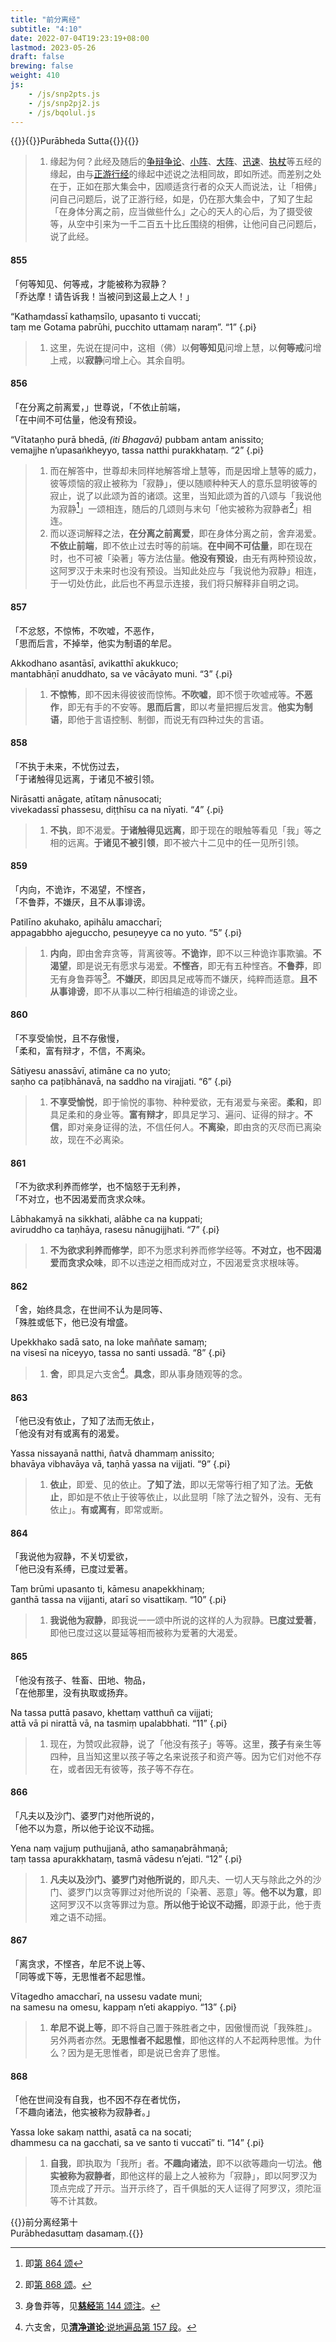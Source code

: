 ```yaml
---
title: "前分离经"
subtitle: "4:10"
date: 2022-07-04T19:23:19+08:00
lastmod: 2023-05-26
draft: false
brewing: false
weight: 410
js:
    - /js/snp2pts.js
    - /js/snp2pj2.js
    - /js/bqolul.js
---
```



{{<subtitle>}}{{<suttalink src="snp4.10">}}Purābheda Sutta{{</suttalink>}}{{</subtitle>}}

> 1. 缘起为何？此经及随后的[争辩争论](../411)、[小阵](../412)、[大阵](../413)、[迅速](../414)、[执杖](../415)等五经的缘起，由与[正游行经](../213/)的缘起中述说之法相同故，即如所述。而差别之处在于，正如在那大集会中，因顺适贪行者的众天人而说法，让「相佛」问自己问题后，说了正游行经，如是，仍在那大集会中，了知了生起「在身体分离之前，应当做些什么」之心的天人的心后，为了摄受彼等，从空中引来为一千二百五十比丘围绕的相佛，让他问自己问题后，说了此经。

#### 855

「何等知见、何等戒，才能被称为寂静？  
「乔达摩！请告诉我！当被问到这最上之人！」

“Kathaṃdassī kathaṃsīlo, upasanto ti vuccati;  
taṃ me Gotama pabrūhi, pucchito uttamaṃ naraṃ”. <q>1</q>
{.pi}

> 1. 这里，先说在提问中，这相（佛）以**何等知见**问增上慧，以**何等戒**问增上戒，以**寂静**问增上心。其余自明。

#### 856

「在分离之前离爱，」世尊说，「不依止前端，  
「在中间不可估量，他没有预设。

“Vītataṇho purā bhedā, <i>(iti Bhagavā)</i> pubbam antam anissito;  
vemajjhe n’upasaṅkheyyo, tassa natthi purakkhataṃ. <q>2</q>
{.pi}

> 1. 而在解答中，世尊却未同样地解答增上慧等，而是因增上慧等的威力，彼等烦恼的寂止被称为「寂静」，便以随顺种种天人的意乐显明彼等的寂止，说了以此颂为首的诸颂。这里，当知此颂为首的八颂与「我说他为寂静[^856-1]」一颂相连，随后的几颂则与末句「他实被称为寂静者[^856-2]」相连。
> 1. 而以逐词解释之法，**在分离之前离爱**，即在身体分离之前，舍弃渴爱。**不依止前端**，即不依止过去时等的前端。**在中间不可估量**，即在现在时，也不可被「染著」等方法估量。**他没有预设**，由无有两种预设故，这阿罗汉于未来时也没有预设。当知此处应与「我说他为寂静」相连，于一切处仿此，此后也不再显示连接，我们将只解释非自明之词。

[^856-1]: 即[第 864 颂](#864)
[^856-2]: 即[第 868 颂](#868)。

#### 857

「不忿怒，不惊怖，不吹嘘，不恶作，  
「思而后言，不掉举，他实为制语的牟尼。

Akkodhano asantāsī, avikatthī akukkuco;  
mantabhāṇī anuddhato, sa ve vācāyato muni. <q>3</q>
{.pi}

> 1. **不惊怖**，即不因未得彼彼而惊怖。**不吹嘘**，即不惯于吹嘘戒等。**不恶作**，即无有手的不安等。**思而后言**，即以考量把握后发言。**他实为制语**，即他于言语控制、制御，而说无有四种过失的言语。

#### 858

「不执于未来，不忧伤过去，  
「于诸触得见远离，于诸见不被引领。

Nirāsatti anāgate, atītaṃ nānusocati;  
vivekadassī phassesu, diṭṭhīsu ca na nīyati. <q>4</q>
{.pi}

> 1. **不执**，即不渴爱。**于诸触得见远离**，即于现在的眼触等看见「我」等之相的远离。**于诸见不被引领**，即不被六十二见中的任一见所引领。

#### 859

「内向，不诡诈，不渴望，不悭吝，  
「不鲁莽，不嫌厌，且不从事诽谤。

Patilīno akuhako, apihālu amaccharī;  
appagabbho ajeguccho, pesuṇeyye ca no yuto. <q>5</q>
{.pi}

> 1. **内向**，即由舍弃贪等，背离彼等。**不诡诈**，即不以三种诡诈事欺骗。**不渴望**，即是说无有愿求与渴爱。**不悭吝**，即无有五种悭吝。**不鲁莽**，即无有身鲁莽等[^859-1]。**不嫌厌**，即因具足戒等而不嫌厌，纯粹而适意。**且不从事诽谤**，即不从事以二种行相编造的诽谤之业。

[^859-1]: 身鲁莽等，见[**慈经**第 144 颂注](../108/#144)。

#### 860

「不享受愉悦，且不存傲慢，  
「柔和，富有辩才，不信，不离染。

Sātiyesu anassāvī, atimāne ca no yuto;  
saṇho ca paṭibhānavā, na saddho na virajjati. <q>6</q>
{.pi}

> 1. **不享受愉悦**，即于愉悦的事物、种种爱欲，无有渴爱与亲密。**柔和**，即具足柔和的身业等。**富有辩才**，即具足学习、遍问、证得的辩才。**不信**，即对亲身证得的法，不信任何人。**不离染**，即由贪的灭尽而已离染故，现在不必离染。

#### 861

「不为欲求利养而修学，也不恼怒于无利养，  
「不对立，也不因渴爱而贪求众味。

Lābhakamyā na sikkhati, alābhe ca na kuppati;  
aviruddho ca taṇhāya, rasesu nānugijjhati. <q>7</q>
{.pi}

> 1. **不为欲求利养而修学**，即不为愿求利养而修学经等。**不对立，也不因渴爱而贪求众味**，即不以违逆之相而成对立，不因渴爱贪求根味等。

#### 862

「舍，始终具念，在世间不认为是同等、  
「殊胜或低下，他已没有增盛。

Upekkhako sadā sato, na loke maññate samaṃ;  
na visesī na nīceyyo, tassa no santi ussadā. <q>8</q>
{.pi}

> 1. **舍**，即具足六支舍[^862-1]。**具念**，即从事身随观等的念。

[^862-1]: 六支舍，见[**清净道论**·说地遍品第 157 段](/visuddhimagga/04/#157)。

#### 863

「他已没有依止，了知了法而无依止，  
「他没有对有或离有的渴爱。

Yassa nissayanā natthi, ñatvā dhammaṃ anissito;  
bhavāya vibhavāya vā, taṇhā yassa na vijjati. <q>9</q>
{.pi}

> 1. **依止**，即爱、见的依止。**了知了法**，即以无常等行相了知了法。**无依止**，即如是不依止于彼等依止，以此显明「除了法之智外，没有、无有依止」。**有或离有**，即常或断。

#### 864

「我说他为寂静，不关切爱欲，  
「他已没有系缚，已度过爱著。

Taṃ brūmi upasanto ti, kāmesu anapekkhinaṃ;  
ganthā tassa na vijjanti, atarī so visattikaṃ. <q>10</q>
{.pi}

> 1. **我说他为寂静**，即我说一一颂中所说的这样的人为寂静。**已度过爱著**，即他已度过这以蔓延等相而被称为爱著的大渴爱。

#### 865

「他没有孩子、牲畜、田地、物品，  
「在他那里，没有执取或扬弃。

Na tassa puttā pasavo, khettaṃ vatthuñ ca vijjati;  
attā vā pi nirattā vā, na tasmiṃ upalabbhati. <q>11</q>
{.pi}

> 1. 现在，为赞叹此寂静，说了「他没有孩子」等等。这里，**孩子**有亲生等四种，且当知这里以孩子等之名来说孩子和资产等。因为它们对他不存在，或者因无有彼等，孩子等不存在。

#### 866

「凡夫以及沙门、婆罗门对他所说的，  
「他不以为意，所以他于论议不动摇。

Yena naṃ vajjuṃ puthujjanā, atho samaṇabrāhmaṇā;  
taṃ tassa apurakkhataṃ, tasmā vādesu n’ejati. <q>12</q>
{.pi}

> 1. **凡夫以及沙门、婆罗门对他所说的**，即凡夫、一切人天与除此之外的沙门、婆罗门以贪等罪过对他所说的「染著、恶意」等。**他不以为意**，即这阿罗汉不以贪等罪过为意。**所以他于论议不动摇**，即源于此，他于责难之语不动摇。

#### 867

「离贪求，不悭吝，牟尼不说上等、  
「同等或下等，无思惟者不起思惟。

Vītagedho amaccharī, na ussesu vadate muni;  
na samesu na omesu, kappaṃ n’eti akappiyo. <q>13</q>
{.pi}

> 1. **牟尼不说上等**，即不将自己置于殊胜者之中，因傲慢而说「我殊胜」。另外两者亦然。**无思惟者不起思惟**，即他这样的人不起两种思惟。为什么？因为是无思惟者，即是说已舍弃了思惟。

#### 868

「他在世间没有自我，也不因不存在者忧伤，  
「不趣向诸法，他实被称为寂静者。」

Yassa loke sakaṃ natthi, asatā ca na socati;  
dhammesu ca na gacchati, sa ve santo ti vuccatī” ti. <q>14</q>
{.pi}

> 1. **自我**，即执取为「我所」者。**不趣向诸法**，即不以欲等趣向一切法。**他实被称为寂静者**，即他这样的最上之人被称为「寂静」，即以阿罗汉为顶点完成了开示。当开示终了，百千俱胝的天人证得了阿罗汉，须陀洹等不计其数。


{{<eof>}}前分离经第十<br>Purābhedasuttaṃ dasamaṃ.{{</eof>}}